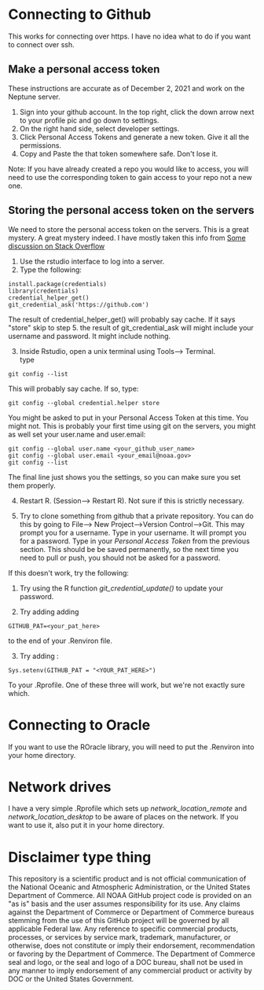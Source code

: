 # Connecting to Github

This works for connecting over https. I have no idea what to do if you want to connect over ssh.

## Make a personal access token
These instructions are accurate as of December 2, 2021 and work on the Neptune server.

1. Sign into your github account.  In the top right, click the down arrow next to your profile pic and go down to settings.
2. On the right hand side, select developer settings.
3. Click Personal Access Tokens and generate a new token.  Give it all the permissions.
4. Copy and Paste the that token somewhere safe.  Don't lose it. 

Note: If you have already created a repo you would like to access, you will need to use the corresponding token to gain access to your repo not a new one. 

## Storing the personal access token on the servers
We need to store the personal access token on the servers. This is a great mystery. A great mystery indeed.  I have mostly taken this info from [Some discussion on Stack Overflow](https://stackoverflow.com/questions/46645843/where-to-store-my-git-personal-access-token)

1. Use the rstudio interface to log into a server.
2.  Type the following:


```
install.package(credentials)
library(credentials)
credential_helper_get()
git_credential_ask('https://github.com')
```

The result of credential_helper_get() will probably say cache.  If it says "store" skip to step 5.
the result of git_credential_ask will might include your username and password.  It might include nothing.  

3.  Inside Rstudio, open a unix terminal using Tools--> Terminal.  
type
```
git config --list
```

This will probably say cache.  If so, type:

```
git config --global credential.helper store
``` 

You might be asked to put in your Personal Access Token at this time. You might not.  This is probably your first time using git on the servers, you might as well set your user.name and user.email:

```
git config --global user.name <your_github_user_name>
git config --global user.email <your_email@noaa.gov>
git config --list
```

The final line just shows you the settings, so you can make sure you set them properly.

4.  Restart R. (Session--> Restart R). Not sure if this is strictly necessary.

5.  Try to clone something from github that a private repository. You can do this by going to File--> New Project-->Version Control-->Git. This may prompt you for a username. Type in your username. It will prompt you for a password.  Type in your *Personal Access Token* from the previous section.  This should be be saved permanently, so the next time you need to pull or push, you should not be asked for a password.

If this doesn't work, try the following:

1. Try using the R function *git_credential_update()* to update your password.

2. Try adding adding 
```
GITHUB_PAT=<your_pat_here>
```
to the end of your .Renviron file.

3.  Try adding :
```
Sys.setenv(GITHUB_PAT = "<YOUR_PAT_HERE>")
```
To your .Rprofile.  One of these three will work, but we're not exactly sure which.

# Connecting to Oracle

If you want to use the ROracle library, you will need to put the .Renviron into your home directory.  

# Network drives

I have a very simple .Rprofile which sets up *network_location_remote* and *network_location_desktop* to be aware of places on the network.  If you want to use it, also put it in your home directory. 

# Disclaimer type thing
This repository is a scientific product and is not official communication of the National Oceanic and Atmospheric Administration, or the United States Department of Commerce. All NOAA GitHub project code is provided on an "as is" basis and the user assumes responsibility for its use. Any claims against the Department of Commerce or Department of Commerce bureaus stemming from the use of this GitHub project will be governed by all applicable Federal law. Any reference to specific commercial products, processes, or services by service mark, trademark, manufacturer, or otherwise, does not constitute or imply their endorsement, recommendation or favoring by the Department of Commerce. The Department of Commerce seal and logo, or the seal and logo of a DOC bureau, shall not be used in any manner to imply endorsement of any commercial product or activity by DOC or the United States Government.
